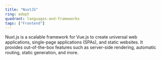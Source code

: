```yaml
---
title: "NuxtJS"
ring: adopt
quadrant: languages-and-frameworks
tags: ["Frontend"]
---
```


Nuxt.js is a scalable framework for Vue.js to create universal web applications, single-page applications (SPAs), and static websites. It provides out-of-the-box features such as server-side rendering, automatic routing, static generation, and more.
